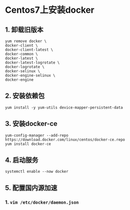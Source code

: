 # Centos7上安装docker
 
## 1. 卸载旧版本
 
```
yum remove docker \
docker-client \
docker-client-latest \
docker-common \
docker-latest \
docker-latest-logrotate \
docker-logrotate \
docker-selinux \
docker-engine-selinux \
docker-engine
```
 
 
 
## 2. 安装依赖包
 
```
yum install -y yum-utils device-mapper-persistent-data
```
 
 
 
## 3. 安装docker-ce
 
```
yum-config-manager --add-repo https://download.docker.com/linux/centos/docker-ce.repo
yum install docker-ce
```
 
## 4. 启动服务
 
```
systemctl enable --now docker
```
 
## 5. 配置国内源加速
 
### 1. `vim /etc/docker/daemon.json`
 
```
 
```
 